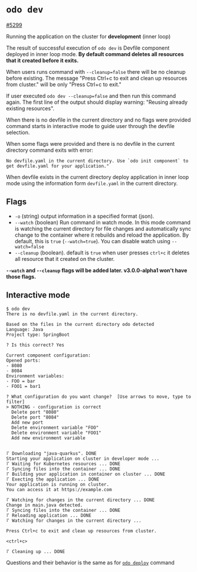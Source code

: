 # `odo dev`

[#5299](https://github.com/redhat-developer/odo/issues/5298)

Running the application on the cluster for **development** (inner loop)

The result of successful execution of `odo dev` is Devfile component deployed in inner loop mode.
**By default command deletes all resources that it created before it exits.**

When users runs command with `--cleanup=false` there will be no cleanup before existing. The message "Press Ctrl+c to exit and clean up resources from cluster." will be only "Press Ctrl+c to exit."

If user executed `odo dev --cleanup=false` and then run this command again. The first line of the output should display warning: "Reusing already existing resources".

When there is no devfile in the current directory and no flags were provided command starts in interactive mode to guide user through the devfile selection.

When some flags were provided and there is no devfile in the current directory command exits with error:
```
No devfile.yaml in the current directory. Use `odo init component` to get devfile.yaml for your application."
```

When devfile exists in the current directory deploy application in inner loop mode using the information form `devfile.yaml` in the current directory.


## Flags

- `-o` (string) output information in a specified format (json).
- `--watch` (boolean) Run command in watch mode. In this mode command is watching the current directory for file changes and automatically sync change to the container where it rebuilds and reload the application.
  By default, this is `true` (`--watch=true`). You can disable watch using `--watch=false`
- `--cleanup` (boolean). default is `true` when user presses `ctrl+c` it deletes all resource that it created on the cluster.

**`--watch` and `--cleanup` flags will be added later. v3.0.0-alpha1 won't have those flags.**


## Interactive mode
```
$ odo dev
There is no devfile.yaml in the current directory.

Based on the files in the current directory odo detected
Language: Java
Project type: SpringBoot

? Is this correct? Yes

Current component configuration:
Opened ports:
- 8080
- 8084
Environment variables:
- FOO = bar
- FOO1 = bar1

? What configuration do you want change?  [Use arrows to move, type to filter]
> NOTHING - configuration is correct
  Delete port "8080"
  Delete port "8084"
  Add new port
  Delete environment variable "FOO"
  Delete environment variable "FOO1"
  Add new environment variable


⠏ Downloading "java-quarkus". DONE
Starting your application on cluster in developer mode ...
⠏ Waiting for Kubernetes resources ... DONE
⠏ Syncing files into the container ... DONE
⠏ Building your application in container on cluster ... DONE
⠏ Execting the application ... DONE
Your application is running on cluster.
You can access it at https://example.com

⠏ Watching for changes in the current directory ... DONE
Change in main.java detected.
⠏ Syncing files into the container ... DONE
⠏ Reloading application ... DONE
⠏ Watching for changes in the current directory ...

Press Ctrl+c to exit and clean up resources from cluster.

<ctrl+c>

⠏ Cleaning up ... DONE
```

Questions and their behavior is the same as for [`odo deploy`](odo-deploy.md) command
